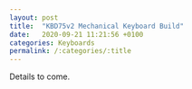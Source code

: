 ```yaml
---
layout: post
title:  "KBD75v2 Mechanical Keyboard Build"
date:   2020-09-21 11:21:56 +0100
categories: Keyboards
permalink: /:categories/:title
---
```

Details to come.
